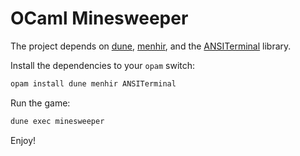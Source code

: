 # OCaml Minesweeper

The project depends on [dune](https://github.com/ocaml/dune), [menhir](https://github.com/LexiFi/menhir), and the [ANSITerminal](https://github.com/Chris00/ANSITerminal) library.

Install the dependencies to your `opam` switch:
```bash
opam install dune menhir ANSITerminal
```

Run the game:
```bash
dune exec minesweeper
```

Enjoy!
